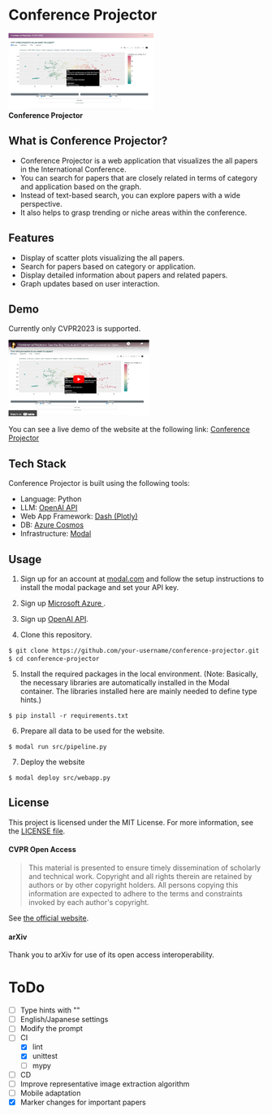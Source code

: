 # Conference Projector

<a herf="https://modal.com/apps/yuukicammy/conference-projector/en">
<img src="https://github.com/yuukicammy/conference-projector/raw/main/data/readme/first_screen_smpl.png" height=150 alt="Top Screen" title="Top Screen"><br>
<b>Conference Projector</b></a>


## What is Conference Projector?

* Conference Projector is a web application that visualizes the all papers in the International Conference.
* You can search for papers that are closely related in terms of category and application based on the graph.
* Instead of text-based search, you can explore papers with a wide perspective.
* It also helps to grasp trending or niche areas within the conference.

## Features
* Display of scatter plots visualizing the all papers.
* Search for papers based on category or application.
* Display detailed information about papers and related papers.
* Graph updates based on user interaction.

## Demo

Currently only CVPR2023 is supported.

<a href="https://www.youtube.com/watch?v=k__408VdaDk">
<img src="https://github.com/yuukicammy/conference-projector/raw/main/data/readme/youtube_screen.png" height=150 alt="YouTube Screen" title="YouTube Screen"></a>

You can see a live demo of the website at the following link: [Conference Projector](https://yuukicammy--paper-viz-webapp-wrapper.modal.run)

## Tech Stack

Conference Projector is built using the following tools:

- Language: Python
- LLM: [OpenAI API](https://openai.com/blog/openai-api)
- Web App Framework: [Dash (Plotly)](https://dash.plotly.com/)
- DB: [Azure Cosmos](https://azure.microsoft.com/en-us/products/cosmos-db/)
- Infrastructure: [Modal](https://modal.com/)

## Usage

1. Sign up for an account at [modal.com](https://modal.com/) and follow the setup instructions to install the modal package and set your API key.

1. Sign up [Microsoft Azure ](https://azure.microsoft.com/en-us/free/cosmos-db/).

1. Sign up [OpenAI API](https://platform.openai.com/).

1. Clone this repository.
```
$ git clone https://github.com/your-username/conference-projector.git
$ cd conference-projector
```
5. Install the required packages in the local environment. (Note: Basically, the necessary libraries are automatically installed in the Modal container. The libraries installed here are mainly needed to define type hints.)
```
$ pip install -r requirements.txt
```
6. Prepare all data to be used for the website.
```
$ modal run src/pipeline.py
```
7. Deploy the website
```
$ modal deploy src/webapp.py
```

## License
This project is licensed under the MIT License. For more information, see the [LICENSE file](.MIT_License.txt).

#### CVPR Open Access 
> This material is presented to ensure timely dissemination of scholarly and technical work. Copyright and all rights therein are retained by authors or by other copyright holders. All persons copying this information are expected to adhere to the terms and constraints invoked by each author's copyright.

See [the official website](https://openaccess.thecvf.com/menu).

#### arXiv
Thank you to arXiv for use of its open access interoperability.


# ToDo
- [ ] Type hints with "" 
- [ ] English/Japanese settings
- [ ] Modify the prompt
- [ ] CI 
   - [x] lint 
   - [x] unittest
   - [ ] mypy
- [ ] CD
- [ ] Improve representative image extraction algorithm
- [ ] Mobile adaptation
- [x] Marker changes for important papers